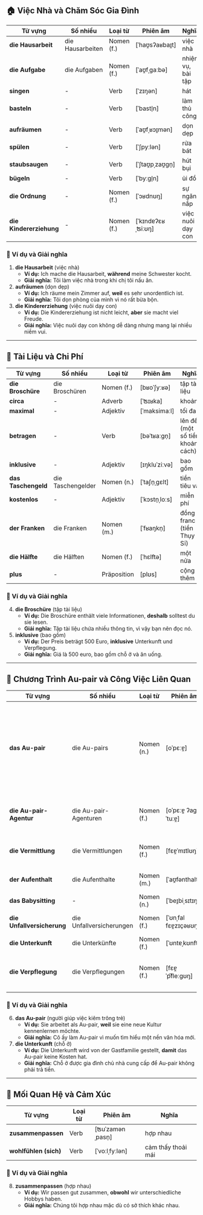 ## **🏠 Việc Nhà và Chăm Sóc Gia Đình**

|**Từ vựng**|**Số nhiều**|**Loại từ**|**Phiên âm**|**Nghĩa**|
|---|---|---|---|---|
|**die Hausarbeit**|die Hausarbeiten|Nomen (f.)|[ˈhaʊ̯sʔaʁbaɪ̯t]|việc nhà|
|**die Aufgabe**|die Aufgaben|Nomen (f.)|[ˈaʊ̯fˌɡaːbə]|nhiệm vụ, bài tập|
|**singen**|-|Verb|[ˈzɪŋən]|hát|
|**basteln**|-|Verb|[ˈbastl̩n]|làm thủ công|
|**aufräumen**|-|Verb|[ˈaʊ̯fˌʁɔɪ̯mən]|dọn dẹp|
|**spülen**|-|Verb|[ˈʃpyːlən]|rửa bát|
|**staubsaugen**|-|Verb|[ˈʃtaʊ̯pˌzaʊ̯ɡn̩]|hút bụi|
|**bügeln**|-|Verb|[ˈbyːɡl̩n]|ủi đồ|
|**die Ordnung**|-|Nomen (f.)|[ˈɔʁdnʊŋ]|sự ngăn nắp|
|**die Kindererziehung**|-|Nomen (f.)|[ˈkɪndɐʔɛʁˌʦiːʊŋ]|việc nuôi dạy con|

### **📌 Ví dụ và Giải nghĩa**

1. **die Hausarbeit** (việc nhà)
    - **Ví dụ:** Ich mache die Hausarbeit, **während** meine Schwester kocht.
    - **Giải nghĩa:** Tôi làm việc nhà trong khi chị tôi nấu ăn.
2. **aufräumen** (dọn dẹp)
    - **Ví dụ:** Ich räume mein Zimmer auf, **weil** es sehr unordentlich ist.
    - **Giải nghĩa:** Tôi dọn phòng của mình vì nó rất bừa bộn.
3. **die Kindererziehung** (việc nuôi dạy con)
    - **Ví dụ:** Die Kindererziehung ist nicht leicht, **aber** sie macht viel Freude.
    - **Giải nghĩa:** Việc nuôi dạy con không dễ dàng nhưng mang lại nhiều niềm vui.

---

## **📄 Tài Liệu và Chi Phí**

|**Từ vựng**|**Số nhiều**|**Loại từ**|**Phiên âm**|**Nghĩa**|
|---|---|---|---|---|
|**die Broschüre**|die Broschüren|Nomen (f.)|[bʁoˈʃyːʁə]|tập tài liệu|
|**circa**|-|Adverb|[ˈʦɪʁka]|khoảng|
|**maximal**|-|Adjektiv|[ˈmaksimaːl]|tối đa|
|**betragen**|-|Verb|[bəˈtʁaːɡn̩]|lên đến (một số tiền, khoảng cách)|
|**inklusive**|-|Adjektiv|[ɪŋkluˈziːvə]|bao gồm|
|**das Taschengeld**|die Taschengelder|Nomen (n.)|[ˈtaʃn̩ˌɡɛlt]|tiền tiêu vặt|
|**kostenlos**|-|Adjektiv|[ˈkɔstn̩ˌloːs]|miễn phí|
|**der Franken**|die Franken|Nomen (m.)|[ˈfʁaŋkn̩]|đồng franc (tiền Thụy Sĩ)|
|**die Hälfte**|die Hälften|Nomen (f.)|[ˈhɛlftə]|một nửa|
|**plus**|-|Präposition|[plʊs]|cộng thêm|

### **📌 Ví dụ và Giải nghĩa**

4. **die Broschüre** (tập tài liệu)
    - **Ví dụ:** Die Broschüre enthält viele Informationen, **deshalb** solltest du sie lesen.
    - **Giải nghĩa:** Tập tài liệu chứa nhiều thông tin, vì vậy bạn nên đọc nó.
5. **inklusive** (bao gồm)
    - **Ví dụ:** Der Preis beträgt 500 Euro, **inklusive** Unterkunft und Verpflegung.
    - **Giải nghĩa:** Giá là 500 euro, bao gồm chỗ ở và ăn uống.

---

## **👶 Chương Trình Au-pair và Công Việc Liên Quan**

|**Từ vựng**|**Số nhiều**|**Loại từ**|**Phiên âm**|**Nghĩa**|
|---|---|---|---|---|
|**das Au-pair**|die Au-pairs|Nomen (n.)|[oˈpɛːɐ̯]|người giúp việc kiêm trông trẻ theo chương trình trao đổi văn hóa|
|**die Au-pair-Agentur**|die Au-pair-Agenturen|Nomen (f.)|[oˈpɛːɐ̯ ʔaɡɛnˈtuːɐ̯]|công ty môi giới Au-pair|
|**die Vermittlung**|die Vermittlungen|Nomen (f.)|[fɛɐ̯ˈmɪtlʊŋ]|sự môi giới, trung gian|
|**der Aufenthalt**|die Aufenthalte|Nomen (m.)|[ˈaʊ̯fənthaltn̩]|thời gian lưu trú|
|**das Babysitting**|-|Nomen (n.)|[ˈbeɪ̯biˌsɪtɪŋ]|trông trẻ|
|**die Unfallversicherung**|die Unfallversicherungen|Nomen (f.)|[ˈʊnˌfal fɛɐ̯zɪçəʁʊŋ]|bảo hiểm tai nạn|
|**die Unterkunft**|die Unterkünfte|Nomen (f.)|[ˈʊntɐˌkʊnft]|chỗ ở|
|**die Verpflegung**|die Verpflegungen|Nomen (f.)|[fɛɐ̯ˈp͡fleːɡʊŋ]|sự cung cấp thực phẩm|

### **📌 Ví dụ và Giải nghĩa**

6. **das Au-pair** (người giúp việc kiêm trông trẻ)
    - **Ví dụ:** Sie arbeitet als Au-pair, **weil** sie eine neue Kultur kennenlernen möchte.
    - **Giải nghĩa:** Cô ấy làm Au-pair vì muốn tìm hiểu một nền văn hóa mới.
7. **die Unterkunft** (chỗ ở)
    - **Ví dụ:** Die Unterkunft wird von der Gastfamilie gestellt, **damit** das Au-pair keine Kosten hat.
    - **Giải nghĩa:** Chỗ ở được gia đình chủ nhà cung cấp để Au-pair không phải trả tiền.

---

## **🤝 Mối Quan Hệ và Cảm Xúc**

|**Từ vựng**|**Loại từ**|**Phiên âm**|**Nghĩa**|
|---|---|---|---|
|**zusammenpassen**|Verb|[ʦuˈzamənˌpasn̩]|hợp nhau|
|**wohlfühlen (sich)**|Verb|[ˈvoːlˌfyːlən]|cảm thấy thoải mái|

### **📌 Ví dụ và Giải nghĩa**

8. **zusammenpassen** (hợp nhau)
    - **Ví dụ:** Wir passen gut zusammen, **obwohl** wir unterschiedliche Hobbys haben.
    - **Giải nghĩa:** Chúng tôi hợp nhau mặc dù có sở thích khác nhau.